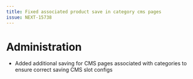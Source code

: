 ```yaml
---
title: Fixed associated product save in category cms pages
issue: NEXT-15738
---
```

# Administration
*  Added additional saving for CMS pages associated with categories to ensure correct saving CMS slot configs
